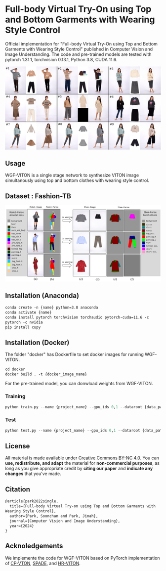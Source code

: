 # Full-body Virtual Try-On using Top and Bottom Garments with Wearing Style Control
Official implementation for "Full-body Virtual Try-On using Top and Bottom Garments with Wearing Style Control" published in Computer Vision and Image Understanding.
The code and pre-trained models are tested with pytorch 1.31.1, torchvision 0.13.1, Python 3.8, CUDA 11.6.

![Teaser](./fig_WGVITONresult3x3.png)

## Usage
WGF-VITON is a single stage network to synthesize VITON image simultanously using top and bottom clothes with wearing style control.

## Dataset : Fashion-TB
![Teaser](./data_teaser.png)

## Installation (Anaconda)
```
conda create -n {name} python=3.8 anaconda
conda activate {name}
conda install pytorch torchvision torchaudio pytorch-cuda=11.6 -c pytorch -c nvidia
pip install cupy
```

## Installation (Docker)
The folder "docker" has Dockerfile to set docker images for running WGF-VITON.
```
cd docker
docker build . -t {docker_image_name}
```

For the pre-trained model, you can donwload weights from WGF-VITON.

### Training

```python
python train.py --name {project_name} --gpu_ids 0,1 --dataroot {data_path} --keep_step 50000 --decay_step 150000 -b 4
```

### Test

```python
python test.py --name {project_name} --gpu_ids 0,1 --dataroot {data_path} --wearing {test json file} -b 8 --checkpoint {checkpoint_path}
```

## License

All material is made available under [Creative Commons BY-NC 4.0](https://creativecommons.org/licenses/by-nc/4.0/). You can **use, redistribute, and adapt** the material for **non-commercial purposes**, as long as you give appropriate credit by **citing our paper** and **indicate any changes** that you've made.

## Citation
```
@article{park2022single,
  title={Full-body Virtual Try-on using Top and Bottom Garments with Wearing Style Control},
  author={Park, Soonchan and Park, Jinah},
  journal={Computer Vision and Image Understanding},
  year={2024}
}
```

## Acknoledgements
We implemente the code for WGF-VITON based on PyTorch implementation of [CP-VTON](https://github.com/sergeywong/cp-vton), [SPADE](https://github.com/NVlabs/SPADE), and [HR-VITON](https://github.com/sangyun884/HR-VITON).
